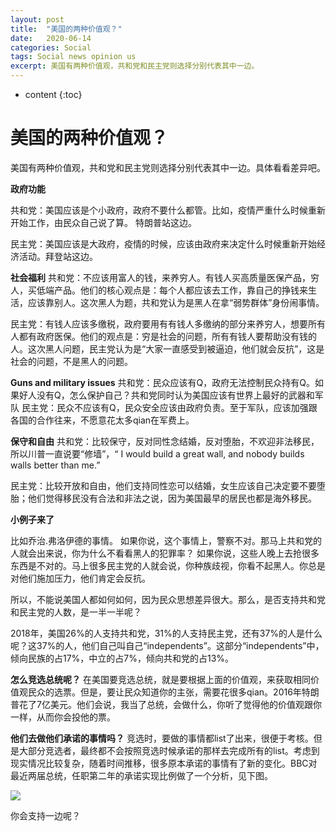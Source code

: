 ```yaml
---
layout: post
title:  "美国的两种价值观？"
date:   2020-06-14
categories: Social
tags: Social news opinion us
excerpt: 美国有两种价值观，共和党和民主党则选择分别代表其中一边。
---
```


* content
{:toc}
# 美国的两种价值观？

美国有两种价值观，共和党和民主党则选择分别代表其中一边。具体看看差异吧。

**政府功能**

共和党：美国应该是个小政府，政府不要什么都管。比如，疫情严重什么时候重新开始工作，由民众自己说了算。 特朗普站这边。

民主党：美国应该是大政府，疫情的时候，应该由政府来决定什么时候重新开始经济活动。拜登站这边。



**社会福利**
共和党：不应该用富人的钱，来养穷人。有钱人买高质量医保产品，穷人，买低端产品。他们的核心观点是：每个人都应该去工作，靠自己的挣钱来生活，应该靠别人。这次黑人为题，共和党认为是黑人在拿“弱势群体”身份闹事情。

民主党：有钱人应该多缴税，政府要用有有钱人多缴纳的部分来养穷人，想要所有人都有政府医保。他们的观点是：穷是社会的问题，所有有钱人要帮助没有钱的人。这次黑人问题，民主党认为是“大家一直感受到被逼迫，他们就会反抗”，这是社会的问题，不是黑人的问题。





**Guns and military issues**
共和党：民众应该有Q，政府无法控制民众持有Q。如果好人没有Q，怎么保护自己？共和党同时认为美国应该有世界上最好的武器和军队
民主党：民众不应该有Q，民众安全应该由政府负责。至于军队，应该加强跟各国的合作往来，不愿意花太多qian在军费上。



**保守和自由**
共和党：比较保守，反对同性念结婚，反对堕胎，不欢迎非法移民，所以川普一直说要“修墙”，“ I would build a great wall, and nobody builds walls better than me.”

民主党：比较开放和自由，他们支持同性恋可以结婚，女生应该自己决定要不要堕胎；他们觉得移民没有合法和非法之说，因为美国最早的居民也都是海外移民。



**小例子来了**

比如乔治.弗洛伊德的事情。
如果你说，这个事情上，警察不对。那马上共和党的人就会出来说，你为什么不看看黑人的犯罪率？
如果你说，这些人晚上去抢很多东西是不对的。马上很多民主党的人就会说，你种族歧视，你看不起黑人。你总是对他们施加压力，他们肯定会反抗。

所以，不能说美国人都如何如何，因为民众思想差异很大。那么，是否支持共和党和民主党的人数，是一半一半呢？

2018年，美国26%的人支持共和党，31%的人支持民主党，还有37%的人是什么呢？这37%的人，他们自己叫自己“independents”。这部分“independents”中，倾向民族的占17%，中立的占7%，倾向共和党的占13%。



**怎么竞选总统呢？**
在美国要竞选总统，就是要根据上面的价值观，来获取相同价值观民众的选票。但是，要让民众知道你的主张，需要花很多qian。2016年特朗普花了7亿美元。他们会说，我当了总统，会做什么，你听了觉得他的价值观跟你一样，从而你会投他的票。



**他们去做他们承诺的事情吗？**
竞选时，要做的事情都list了出来，很便于考核。但是大部分竞选者，最终都不会按照竞选时候承诺的那样去完成所有的list。考虑到现实情况比较复杂，随着时间推移，很多原本承诺的事情有了新的变化。BBC对最近两届总统，任职第二年的承诺实现比例做了一个分析，见下图。

![](https://i.imgur.com/ON0V6aL.png)

你会支持一边呢？